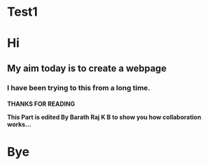 # Test1
<h1>Hi
  
<h2>My aim today is to create a webpage

<h3>I have been trying to this from a long time.
  
<h4> THANKS FOR READING
  
  This Part is edited By **Barath Raj K B** to show you how collaboration works...
  
# Bye
